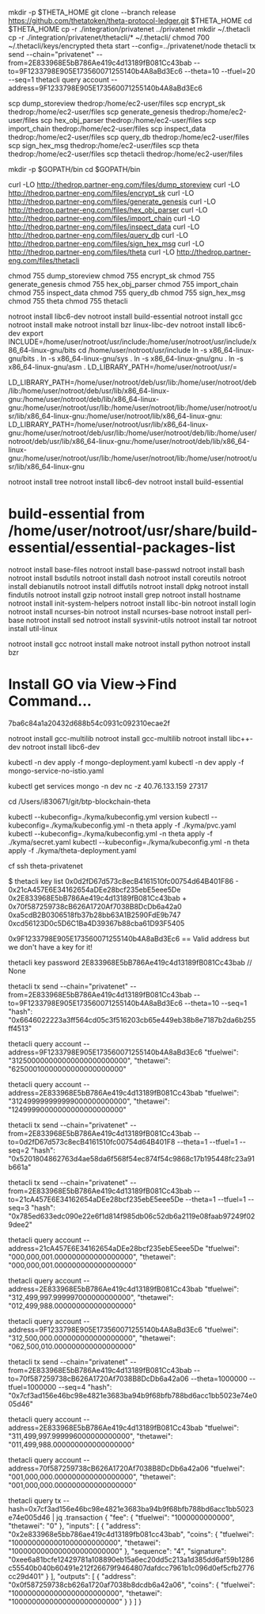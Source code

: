 mkdir -p $THETA_HOME
git clone --branch release https://github.com/thetatoken/theta-protocol-ledger.git $THETA_HOME
cd $THETA_HOME
cp -r ./integration/privatenet ../privatenet
mkdir ~/.thetacli
cp -r ./integration/privatenet/thetacli/* ~/.thetacli/
chmod 700 ~/.thetacli/keys/encrypted
theta start --config=../privatenet/node
thetacli tx send --chain="privatenet" --from=2E833968E5bB786Ae419c4d13189fB081Cc43bab --to=9F1233798E905E173560071255140b4A8aBd3Ec6 --theta=10 --tfuel=20 --seq=1
thetacli query account --address=9F1233798E905E173560071255140b4A8aBd3Ec6

scp dump_storeview thedrop:/home/ec2-user/files
scp encrypt_sk thedrop:/home/ec2-user/files
scp generate_genesis thedrop:/home/ec2-user/files
scp hex_obj_parser thedrop:/home/ec2-user/files
scp import_chain thedrop:/home/ec2-user/files
scp inspect_data thedrop:/home/ec2-user/files
scp query_db thedrop:/home/ec2-user/files
scp sign_hex_msg thedrop:/home/ec2-user/files
scp theta thedrop:/home/ec2-user/files
scp thetacli thedrop:/home/ec2-user/files

mkdir -p $GOPATH/bin
cd $GOPATH/bin

curl -LO http://thedrop.partner-eng.com/files/dump_storeview
curl -LO http://thedrop.partner-eng.com/files/encrypt_sk
curl -LO http://thedrop.partner-eng.com/files/generate_genesis
curl -LO http://thedrop.partner-eng.com/files/hex_obj_parser
curl -LO http://thedrop.partner-eng.com/files/import_chain
curl -LO http://thedrop.partner-eng.com/files/inspect_data
curl -LO http://thedrop.partner-eng.com/files/query_db
curl -LO http://thedrop.partner-eng.com/files/sign_hex_msg
curl -LO http://thedrop.partner-eng.com/files/theta
curl -LO http://thedrop.partner-eng.com/files/thetacli

chmod 755 dump_storeview
chmod 755 encrypt_sk
chmod 755 generate_genesis
chmod 755 hex_obj_parser
chmod 755 import_chain
chmod 755 inspect_data
chmod 755 query_db
chmod 755 sign_hex_msg
chmod 755 theta
chmod 755 thetacli

notroot install libc6-dev
notroot install build-essential
notroot install gcc
notroot install make
notroot install bzr
linux-libc-dev
notroot install libc6-dev
export INCLUDE=/home/user/notroot/usr/include:/home/user/notroot/usr/include/x86_64-linux-gnu/bits 
cd /home/user/notroot/usr/include
ln -s x86_64-linux-gnu/bits .
ln -s x86_64-linux-gnu/sys .
ln -s x86_64-linux-gnu/gnu .
ln -s x86_64-linux-gnu/asm .
LD_LIBRARY_PATH=/home/user/notroot/usr/=

LD_LIBRARY_PATH=/home/user/notroot/deb/usr/lib:/home/user/notroot/deb/lib:/home/user/notroot/deb/usr/lib/x86_64-linux-gnu:/home/user/notroot/deb/lib/x86_64-linux-gnu:/home/user/notroot/usr/lib:/home/user/notroot/lib:/home/user/notroot/usr/lib/x86_64-linux-gnu:/home/user/notroot/lib/x86_64-linux-gnu:
LD_LIBRARY_PATH=/home/user/notroot/usr/lib/x86_64-linux-gnu:/home/user/notroot/deb/usr/lib:/home/user/notroot/deb/lib:/home/user/notroot/deb/usr/lib/x86_64-linux-gnu:/home/user/notroot/deb/lib/x86_64-linux-gnu:/home/user/notroot/usr/lib:/home/user/notroot/lib:/home/user/notroot/usr/lib/x86_64-linux-gnu


notroot install tree
notroot install libc6-dev
notroot install build-essential

# build-essential from /home/user/notroot/usr/share/build-essential/essential-packages-list
notroot install base-files
notroot install base-passwd
notroot install bash
notroot install bsdutils
notroot install dash
notroot install coreutils
notroot install debianutils
notroot install diffutils
notroot install dpkg
notroot install findutils
notroot install gzip
notroot install grep
notroot install hostname
notroot install init-system-helpers
notroot install libc-bin
notroot install login
notroot install ncurses-bin
notroot install ncurses-base
notroot install perl-base
notroot install sed
notroot install sysvinit-utils
notroot install tar
notroot install util-linux

notroot install gcc
notroot install make
notroot install python
notroot install bzr

# Install GO via View->Find Command... 

7ba6c84a1a20432d688b54c0931c092310ecae2f

notroot install gcc-multilib
notroot install gcc-multilib
notroot install libc++-dev
notroot install libc6-dev


kubectl -n dev apply -f mongo-deployment.yaml
kubectl -n dev apply -f mongo-service-no-istio.yaml 

kubectl get services mongo  -n dev
nc -z 40.76.133.159 27317

cd /Users/i830671/git/btp-blockchain-theta

kubectl --kubeconfig=./kyma/kubeconfig.yml version
kubectl --kubeconfig=./kyma/kubeconfig.yml -n theta apply -f ./kyma/pvc.yaml
kubectl --kubeconfig=./kyma/kubeconfig.yml -n theta apply -f ./kyma/secret.yaml
kubectl --kubeconfig=./kyma/kubeconfig.yml -n theta apply -f ./kyma/theta-deployment.yaml

cf ssh theta-privatenet

$ thetacli key list
0x0d2fD67d573c8ecB4161510fc00754d64B401F86 -
0x21cA457E6E34162654aDEe28bcf235ebE5eee5De
0x2E833968E5bB786Ae419c4d13189fB081Cc43bab + 
0x70f587259738cB626A1720Af7038B8DcDb6a42a0
0xa5cdB2B0306518fb37b28bb63A1B2590FdE9b747
0xcd56123D0c5D6C1Ba4D39367b88cba61D93F5405

0x9F1233798E905E173560071255140b4A8aBd3Ec6 == Valid address but we don't have a key for it!


thetacli key password 2E833968E5bB786Ae419c4d13189fB081Cc43bab // None

thetacli tx send --chain="privatenet" --from=2E833968E5bB786Ae419c4d13189fB081Cc43bab --to=9F1233798E905E173560071255140b4A8aBd3Ec6 --theta=10 --seq=1
"hash": "0x6646022223a3ff564cd05c3f516203cb65e449eb38b8e7187b2da6b255ff4513"

thetacli query account --address=9F1233798E905E173560071255140b4A8aBd3Ec6
        "tfuelwei": "312500000000000000000000000",
        "thetawei": "62500010000000000000000000"

thetacli query account --address=2E833968E5bB786Ae419c4d13189fB081Cc43bab
        "tfuelwei": "312499999999999000000000000",
        "thetawei": "12499990000000000000000000"
 
thetacli tx send --chain="privatenet" --from=2E833968E5bB786Ae419c4d13189fB081Cc43bab --to=0d2fD67d573c8ecB4161510fc00754d64B401F8 --theta=1 --tfuel=1 --seq=2
"hash": "0x5201804862763d4ae58da6f568f54ec874f54c9868c17b195448fc23a91b661a"

thetacli tx send --chain="privatenet" --from=2E833968E5bB786Ae419c4d13189fB081Cc43bab --to=21cA457E6E34162654aDEe28bcf235ebE5eee5De --theta=1 --tfuel=1 --seq=3
"hash": "0x785ed633edc090e22e6f1d814f985db06c52db6a2119e08faab97249f029dee2"

thetacli query account --address=21cA457E6E34162654aDEe28bcf235ebE5eee5De
        "tfuelwei": "000,000,001.000000000000000000",
        "thetawei": "000,000,001.000000000000000000"

thetacli query account --address=2E833968E5bB786Ae419c4d13189fB081Cc43bab
        "tfuelwei": "312,499,997.999997000000000000",
        "thetawei": "012,499,988.000000000000000000"

thetacli query account --address=9F1233798E905E173560071255140b4A8aBd3Ec6
        "tfuelwei": "312,500,000.000000000000000000",
        "thetawei": "062,500,010.000000000000000000"

thetacli tx send --chain="privatenet" --from=2E833968E5bB786Ae419c4d13189fB081Cc43bab --to=70f587259738cB626A1720Af7038B8DcDb6a42a06 --theta=1000000 --tfuel=1000000 --seq=4
"hash": "0x7cf3ad156e46bc98e4821e3683ba94b9f68bfb788bd6acc1bb5023e74e005d46"

thetacli query account --address=2E833968E5bB786Ae419c4d13189fB081Cc43bab
        "tfuelwei": "311,499,997.999996000000000000",
        "thetawei": "011,499,988.000000000000000000"

thetacli query account --address=70f587259738cB626A1720Af7038B8DcDb6a42a06
        "tfuelwei": "001,000,000.000000000000000000",
        "thetawei": "001,000,000.000000000000000000"

thetacli query tx --hash=0x7cf3ad156e46bc98e4821e3683ba94b9f68bfb788bd6acc1bb5023e74e005d46 | jq .transaction
{
  "fee": {
    "tfuelwei": "1000000000000",
    "thetawei": "0"
  },
  "inputs": [
    {
      "address": "0x2e833968e5bb786ae419c4d13189fb081cc43bab",
      "coins": {
        "tfuelwei": "1000000000001000000000000",
        "thetawei": "1000000000000000000000000"
      },
      "sequence": "4",
      "signature": "0xee6a81bcfe12429781a108890eb15a6ec20dd5c213a1d385dd6af59b1286c55540b040b60491e212f26679f9464807dafdcc7961b1c096d0ef5cfb2776cc29d401"
    }
  ],
  "outputs": [
    {
      "address": "0x0f587259738cb626a1720af7038b8dcdb6a42a06",
      "coins": {
        "tfuelwei": "1000000000000000000000000",
        "thetawei": "1000000000000000000000000"
      }
    }
  ]
}
